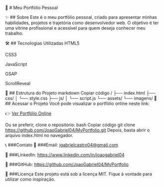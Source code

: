 🌟 # Meu Portfólio Pessoal


✨ ## Sobre
Este é o meu portfólio pessoal, criado para apresentar minhas habilidades, projetos e trajetória como desenvolvedor web. O objetivo é ter uma vitrine profissional e acessível para quem deseja conhecer meu trabalho.

🛠️ ## Tecnologias Utilizadas
HTML5

CSS3

JavaScript

GSAP

ScrollReveal

📁 ## Estrutura do Projeto
markdown
Copiar código
/
├── index.html
├── css/
│   └── style.css
├── js/
│   └── script.js
└── assets/
    └── imagens/
🚀 ## Acessar o Projeto
Você pode visualizar o portfólio online neste link:

👉 [Ver Portfólio Online]()

Ou se preferir, clone o repositório:
bash
Copiar código
git clone https://github.com/JoaoGabriel04/MyPortfolio.git
Depois, basta abrir o arquivo index.html no navegador.

📞 ###Contato
📧 ###Email: jgabrielcastro04@gmail.com

💼 ###LinkedIn: https://www.linkedin.com/in/joaogabriel04

🐙 ###GitHub: https://github.com/JoaoGabriel04/MyPortfolio

📝 ###Licença
Este projeto está sob a licença MIT. Fique à vontade para utilizar como inspiração.

